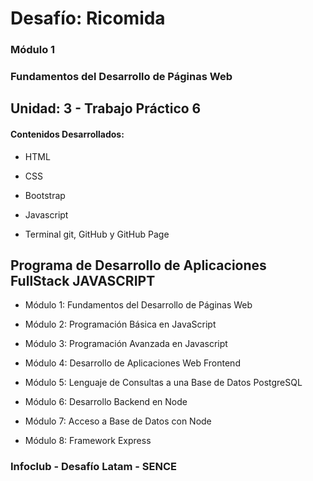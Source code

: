 # Desafío: Ricomida

### Módulo 1
### Fundamentos del Desarrollo de Páginas Web

## Unidad: 3 - Trabajo Práctico 6

#### Contenidos Desarrollados:

- HTML

- CSS

- Bootstrap

- Javascript

- Terminal git, GitHub y GitHub Page

## Programa de Desarrollo de Aplicaciones FullStack JAVASCRIPT

- Módulo 1: Fundamentos del Desarrollo de Páginas Web

- Módulo 2: Programación Básica en JavaScript

- Módulo 3: Programación Avanzada en Javascript

- Módulo 4: Desarrollo de Aplicaciones Web Frontend

- Módulo 5: Lenguaje de Consultas a una Base de Datos PostgreSQL

- Módulo 6: Desarrollo Backend en Node

- Módulo 7: Acceso a Base de Datos con Node

- Módulo 8: Framework Express


### Infoclub - Desafío Latam - SENCE
